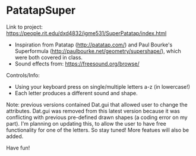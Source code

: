 # PatatapSuper


Link to project: https://people.rit.edu/dxd4832/igme531/SuperPatatap/index.html

- Inspiration from Patatap (http://patatap.com/) and Paul Bourke's Superformula (http://paulbourke.net/geometry/supershape/), which were both covered in class. 
- Sound effects from: https://freesound.org/browse/

Controls/Info:
- Using your keyboard press on single/multiple letters a-z (in lowercase!)
- Each letter produces a different sound and shape.

Note: previous versions contained Dat.gui that allowed user to change the attributes. Dat.gui was removed from this latest version because it was conflicting with previous pre-defined drawn shapes (a coding error on my part). I'm planning on updating this, to allow the user to have free functionality for one of the letters. So stay tuned! More featues will also be added.

Have fun!




